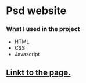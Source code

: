 # Psd website


### What I used in the project 
* HTML
* CSS
* Javascript

## [Linkt to the page.](https://sebastianudziela.github.io/psd_website/)
